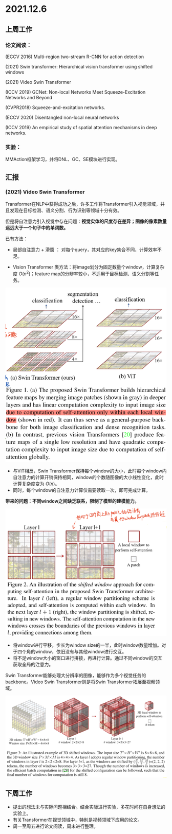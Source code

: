 # 2021.12.6

## 上周工作

### 论文阅读：

(ECCV 2016) Multi-region two-stream R-CNN for action detection

(2021) Swin transformer: Hierarchical vision transformer using shifted windows

(2021) Video Swin Transformer

(ICCV 2019) GCNet: Non-local Networks Meet  Squeeze-Excitation Networks and Beyond 

(CVPR2018) Squeeze-and-excitation networks.

(ECCV 2020) Disentangled non-local neural networks

(ICCV 2019) An empirical study of spatial attention mechanisms in deep networks.

### 实验：

MMAction框架学习，并将DNL、GC、SE模块进行实现。

## 汇报

### (2021) Video Swin Transformer

Transformer在NLP中获得成功之后，许多工作将Transformer引入视觉领域，并且发现在目标检测、语义分割、行为识别等领域十分有效。

但是将自注意力引入视觉中存在问题：**视觉实体的尺度存在差异；图像的像素数量远远大于一个句子中的单词数。**

已有方法：

+ 局部自注意力 + 滑窗  ： 对每个query，其对应的key集合不同，计算效率不足。

+ Vision Transformer 类方法：将image划分为固定数量个window，计算复杂度 $O(n^2)$；feature map的分辨率较小，不适用于目标检测、语义分割等任务。

![fig_4](img/fig_4.png)

+ 与ViT相反，Swin Transformer保持每个window的大小，此时每个window内自注意力的计算开销保持相同，window的个数随图像的大小线性变化，此时计算复杂度变为 $O(n)$。
+ 同时，每个window的自注意力计算仅需要读取一次，即可完成计算。

**带来的问题：不同window之间缺乏联系，限制了模型的建模能力。**

![fig_5](img/fig_5.png)

+ 将window进行平移，步长为window size的一半，此时window数量增加。对于四个角的window，依旧没有与其他window进行交互。
+ 将不足window大小的窗口进行拼接，再进行计算。通过不同window的交互获取全局的注意力。

Swin Transformer能够处理大分辨率的图像，能够作为多个视觉任务的backbone。Video Swin Transformer则是将Swin Transformer拓展至视频领域。

![fig_6](img/fig_6.png)

## 下周工作

+ 提出的想法未与实际问题相结合。结合实际进行实验，多花时间在自身想法的实验上。
+ 有关Transformer在视觉领域中，特别是视频领域下应用的论文。
+ 周一至周五进行论文阅读，周末进行整理。